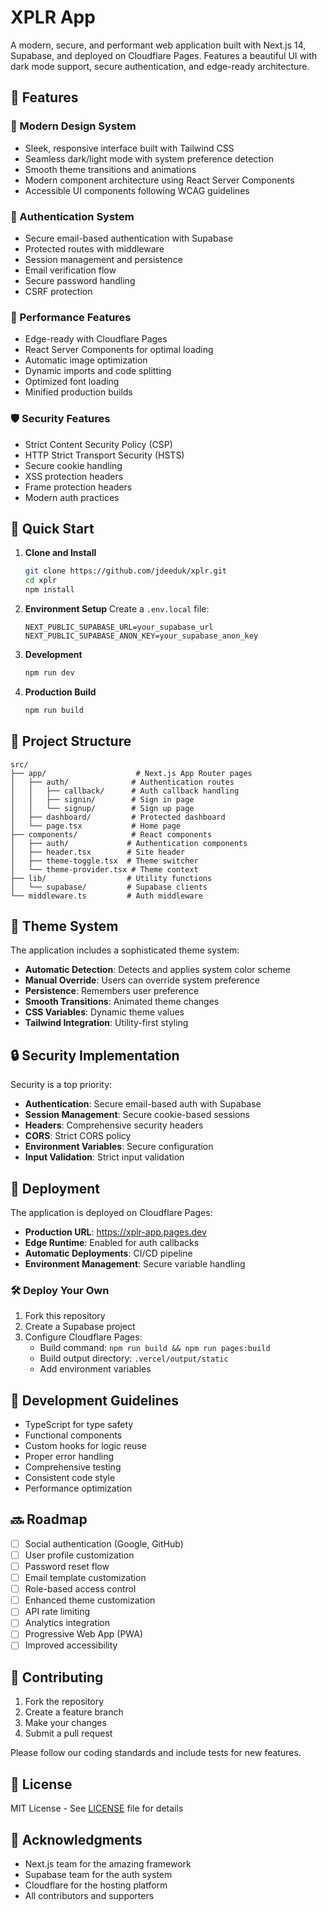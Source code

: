 # XPLR App

A modern, secure, and performant web application built with Next.js 14, Supabase, and deployed on Cloudflare Pages. Features a beautiful UI with dark mode support, secure authentication, and edge-ready architecture.

## 🌟 Features

### 🎨 Modern Design System
- Sleek, responsive interface built with Tailwind CSS
- Seamless dark/light mode with system preference detection
- Smooth theme transitions and animations
- Modern component architecture using React Server Components
- Accessible UI components following WCAG guidelines

### 🔐 Authentication System
- Secure email-based authentication with Supabase
- Protected routes with middleware
- Session management and persistence
- Email verification flow
- Secure password handling
- CSRF protection

### 🚀 Performance Features
- Edge-ready with Cloudflare Pages
- React Server Components for optimal loading
- Automatic image optimization
- Dynamic imports and code splitting
- Optimized font loading
- Minified production builds

### 🛡️ Security Features
- Strict Content Security Policy (CSP)
- HTTP Strict Transport Security (HSTS)
- Secure cookie handling
- XSS protection headers
- Frame protection headers
- Modern auth practices

## 🚀 Quick Start

1. **Clone and Install**
   ```bash
   git clone https://github.com/jdeeduk/xplr.git
   cd xplr
   npm install
   ```

2. **Environment Setup**
   Create a `.env.local` file:
   ```env
   NEXT_PUBLIC_SUPABASE_URL=your_supabase_url
   NEXT_PUBLIC_SUPABASE_ANON_KEY=your_supabase_anon_key
   ```

3. **Development**
   ```bash
   npm run dev
   ```

4. **Production Build**
   ```bash
   npm run build
   ```

## 📁 Project Structure

```
src/
├── app/                    # Next.js App Router pages
│   ├── auth/              # Authentication routes
│   │   ├── callback/      # Auth callback handling
│   │   ├── signin/        # Sign in page
│   │   └── signup/        # Sign up page
│   ├── dashboard/         # Protected dashboard
│   └── page.tsx           # Home page
├── components/            # React components
│   ├── auth/             # Authentication components
│   ├── header.tsx        # Site header
│   ├── theme-toggle.tsx  # Theme switcher
│   └── theme-provider.tsx # Theme context
├── lib/                  # Utility functions
│   └── supabase/         # Supabase clients
└── middleware.ts         # Auth middleware
```

## 🎨 Theme System

The application includes a sophisticated theme system:

- **Automatic Detection**: Detects and applies system color scheme
- **Manual Override**: Users can override system preference
- **Persistence**: Remembers user preference
- **Smooth Transitions**: Animated theme changes
- **CSS Variables**: Dynamic theme values
- **Tailwind Integration**: Utility-first styling

## 🔒 Security Implementation

Security is a top priority:

- **Authentication**: Secure email-based auth with Supabase
- **Session Management**: Secure cookie-based sessions
- **Headers**: Comprehensive security headers
- **CORS**: Strict CORS policy
- **Environment Variables**: Secure configuration
- **Input Validation**: Strict input validation

## 🚀 Deployment

The application is deployed on Cloudflare Pages:

- **Production URL**: https://xplr-app.pages.dev
- **Edge Runtime**: Enabled for auth callbacks
- **Automatic Deployments**: CI/CD pipeline
- **Environment Management**: Secure variable handling

### 🛠️ Deploy Your Own

1. Fork this repository
2. Create a Supabase project
3. Configure Cloudflare Pages:
   - Build command: `npm run build && npm run pages:build`
   - Build output directory: `.vercel/output/static`
   - Add environment variables

## 🧪 Development Guidelines

- TypeScript for type safety
- Functional components
- Custom hooks for logic reuse
- Proper error handling
- Comprehensive testing
- Consistent code style
- Performance optimization

## 🔜 Roadmap

- [ ] Social authentication (Google, GitHub)
- [ ] User profile customization
- [ ] Password reset flow
- [ ] Email template customization
- [ ] Role-based access control
- [ ] Enhanced theme customization
- [ ] API rate limiting
- [ ] Analytics integration
- [ ] Progressive Web App (PWA)
- [ ] Improved accessibility

## 🤝 Contributing

1. Fork the repository
2. Create a feature branch
3. Make your changes
4. Submit a pull request

Please follow our coding standards and include tests for new features.

## 📄 License

MIT License - See [LICENSE](LICENSE) file for details

## 🙏 Acknowledgments

- Next.js team for the amazing framework
- Supabase team for the auth system
- Cloudflare for the hosting platform
- All contributors and supporters
